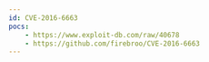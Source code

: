 ```yaml
---
id: CVE-2016-6663
pocs: 
    - https://www.exploit-db.com/raw/40678
    - https://github.com/firebroo/CVE-2016-6663
---
```

